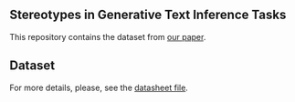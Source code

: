 ## Stereotypes in Generative Text Inference Tasks

This repository contains the dataset from [our paper](https://aclanthology.org/2021.findings-acl.355.pdf).

## Dataset
For more details, please, see the [datasheet file](https://github.com/AnnaSou/stereotypes_generative_inferences/blob/main/Datasheet_stereotypes_inf.md).
